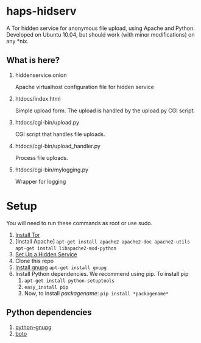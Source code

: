 haps-hidserv
============

A Tor hidden service for anonymous file upload, using Apache and Python.
Developed on Ubuntu 10.04, but should work (with minor modifications) on any *nix.

What is here?
-------------

1.  hiddenservice.onion

    Apache virtualhost configuration file for hidden service

2.  htdocs/index.html

    Simple upload form. The upload is handled by the upload.py CGI script.

3.  htdocs/cgi-bin/upload.py

    CGI script that handles file uploads.

4.  htdocs/cgi-bin/upload_handler.py

    Process file uploads.

5.  htdocs/cgi-bin/mylogging.py

    Wrapper for logging

Setup
=====

You will need to run these commands as root or use sudo.

1.  [Install Tor]
2.  [Install Apache]
    `apt-get install apache2 apache2-doc apache2-utils`
    `apt-get install libapache2-mod-python`
3.  [Set Up a Hidden Service]
4.  Clone this repo
5.  [Install gnupg]
    `apt-get install gnupg`
6.  Install Python dependencies. We recommend using pip. To install pip
    1.	`apt-get install python-setuptools`
    2.	`easy_install pip`
    3.	Now, to install *packagename*: `pip install *packagename*`

Python dependencies
-------------------

1.  [python-gnupg]
2.  [boto]

[install tor]: https://www.torproject.org/docs/tor-doc-unix.html.en
[install apache2]: http://library.linode.com/web-servers/apache/installation/ubuntu-10.04-lucid
[set up a hidden service]: https://www.torproject.org/docs/tor-hidden-service.html.en
[python-magic]: https://github.com/ahupp/python-magic
[Install beanstalkd]: http://kr.github.com/beanstalkd/
[beanstalkc]: https://github.com/earl/beanstalkc
[Install gnupg]: http://www.gnupg.org/
[python-gnupg]: http://code.google.com/p/python-gnupg/
[boto]: http://code.google.com/p/boto/
